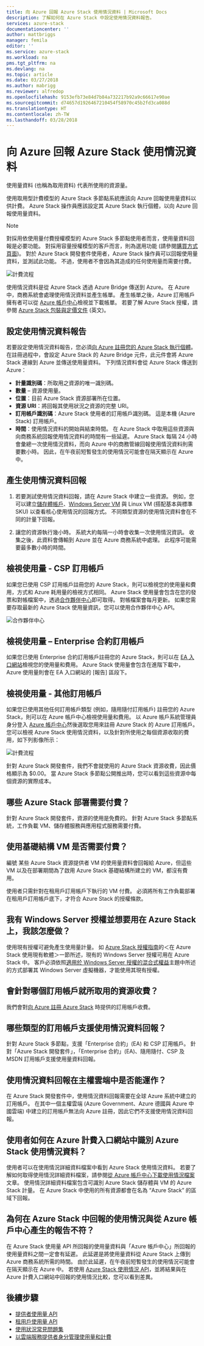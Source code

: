 ```yaml
---
title: 向 Azure 回報 Azure Stack 使用情況資料 | Microsoft Docs
description: 了解如何在 Azure Stack 中設定使用情況資料報告。
services: azure-stack
documentationcenter: ''
author: mattbriggs
manager: femila
editor: ''
ms.service: azure-stack
ms.workload: na
pms.tgt_pltfrm: na
ms.devlang: na
ms.topic: article
ms.date: 03/27/2018
ms.author: mabrigg
ms.reviewer: alfredop
ms.openlocfilehash: 9153efb73e84d7b84a732217b92a9c66617e90ae
ms.sourcegitcommit: d74657d1926467210454f58970c45b2fd3ca088d
ms.translationtype: HT
ms.contentlocale: zh-TW
ms.lasthandoff: 03/28/2018
---
```

# <a name="report-azure-stack-usage-data-to-azure"></a>向 Azure 回報 Azure Stack 使用情況資料 

使用量資料 (也稱為取用資料) 代表所使用的資源量。 

使用取用型計費模型的 Azure Stack 多節點系統應該向 Azure 回報使用量資料以供計費。  Azure Stack 操作員應該設定其 Azure Stack 執行個體，以向 Azure 回報使用量資料。

> [!NOTE]
> 對採用依使用量付費授權模型的 Azure Stack 多節點使用者而言，使用量資料回報是必要功能。 對採用容量授權模型的客戶而言，則為選用功能 (請參閱[購買方式頁面](https://azure.microsoft.com/en-us/overview/azure-stack/how-to-buy/))。 對於 Azure Stack 開發套件使用者，Azure Stack 操作員可以回報使用量資料，並測試此功能。 不過，使用者不會因為其造成的任何使用量而需要付費。 


![計費流程](media/azure-stack-usage-reporting/billing-flow.png)

使用情況資料是從 Azure Stack 透過 Azure Bridge 傳送到 Azure。 在 Azure 中，商務系統會處理使用情況資料並產生帳單。 產生帳單之後，Azure 訂用帳戶擁有者可以從 [Azure 帳戶中心](https://account.windowsazure.com/Subscriptions)檢視並下載帳單。 若要了解 Azure Stack 授權，請參閱 [Azure Stack 包裝與定價文件](https://go.microsoft.com/fwlink/?LinkId=842847&clcid=0x409) \(英文\)。

## <a name="set-up-usage-data-reporting"></a>設定使用情況資料報告

若要設定使用情況資料報告，您必須[向 Azure 註冊您的 Azure Stack 執行個體](azure-stack-register.md)。 在註冊過程中，會設定 Azure Stack 的 Azure Bridge 元件，此元件會將 Azure Stack 連線到 Azure 並傳送使用量資料。 下列情況資料會從 Azure Stack 傳送到 Azure：

- **計量識別碼**：所取用之資源的唯一識別碼。
- **數量** – 資源使用量。
- **位置**：目前 Azure Stack 資源部署所在位置。
- **資源 URI**：將回報其使用狀況之資源的完整 URI。
- **訂用帳戶識別碼**：Azure Stack 使用者的訂用帳戶識別碼。 這是本機 (Azure Stack) 訂用帳戶。
- **時間**：使用情況資料的開始與結束時間。 在 Azure Stack 中取用這些資源與向商務系統回報使用情況資料的時間有一些延遲。 Azure Stack 每隔 24 小時會彙總一次使用情況資料，而向 Azure 中的商務管線回報使用情況資料則需要數小時。 因此，在午夜前短暫發生的使用情況可能會在隔天顯示在 Azure 中。

## <a name="generate-usage-data-reporting"></a>產生使用情況資料回報

1. 若要測試使用情況資料回報，請在 Azure Stack 中建立一些資源。 例如，您可以建立[儲存體帳戶](azure-stack-provision-storage-account.md)、[Windows Server VM](azure-stack-provision-vm.md) 與 Linux VM (搭配基本與標準 SKU) 以查看核心使用情況的回報方式。 不同類型資源的使用情況資料會在不同的計量下回報。

2. 讓您的資源執行幾小時。 系統大約每隔一小時會收集一次使用情況資訊。 收集之後，此資料會傳輸到 Azure 並在 Azure 商務系統中處理。 此程序可能需要最多數小時的時間。

## <a name="view-usage---csp-subscriptions"></a>檢視使用量 - CSP 訂用帳戶

如果您已使用 CSP 訂用帳戶註冊您的 Azure Stack，則可以檢視您的使用量和費用，方式和 Azure 耗用量的檢視方式相同。 Azure Stack 使用量會包含在您的發票和對帳檔案中，透過[合作夥伴中心](https://partnercenter.microsoft.com/partner/home)即可取得。 對帳檔案會每月更新。 如果您需要存取最新的 Azure Stack 使用量資訊，您可以使用合作夥伴中心 API。

   ![合作夥伴中心](media/azure-stack-usage-reporting/partner-center.png)


## <a name="view-usage--enterprise-agreement-subscriptions"></a>檢視使用量 – Enterprise 合約訂用帳戶

如果您已使用 Enterprise 合約訂用帳戶註冊您的 Azure Stack，則可以在 [EA 入口網站](https://ea.azure.com/)檢視您的使用量和費用。 Azure Stack 使用量會包含在進階下載中，Azure 使用量則會在 EA 入口網站的 [報告] 區段下。 

## <a name="view-usage--other-subscriptions"></a>檢視使用量 - 其他訂用帳戶

如果您已使用其他任何訂用帳戶類型 (例如，隨用隨付訂用帳戶) 註冊您的 Azure Stack，則可以在 Azure 帳戶中心檢視使用量和費用。 以 Azure 帳戶系統管理員身分登入 [Azure 帳戶中心](https://account.windowsazure.com/Subscriptions)然後選取您用來註冊 Azure Stack 的 Azure 訂用帳戶。 您可以檢視 Azure Stack 使用情況資料，以及針對所使用之每個資源收取的費用，如下列影像所示：

   ![計費流程](media/azure-stack-usage-reporting/pricing-details.png)

針對 Azure Stack 開發套件，我們不會就使用的 Azure Stack 資源收費，因此價格顯示為 $0.00。 當 Azure Stack 多節點公開推出時，您可以看到這些資源中每個資源的實際成本。

## <a name="which-azure-stack-deployments-are-charged"></a>哪些 Azure Stack 部署需要付費？

針對 Azure Stack 開發套件，資源的使用是免費的。 針對 Azure Stack 多節點系統，工作負載 VM、儲存體服務與應用程式服務需要付費。

## <a name="are-users-charged-for-the-infrastructure-vms"></a>使用基礎結構 VM 是否需要付費？

編號 某些 Azure Stack 資源提供者 VM 的使用量資料會回報給 Azure，但這些 VM 以及在部署期間為了啟用 Azure Stack 基礎結構所建立的 VM，都沒有費用。  

使用者只需針對在租用戶訂用帳戶下執行的 VM 付費。 必須將所有工作負載部署在租用戶訂用帳戶底下，才符合 Azure Stack 的授權條款。

## <a name="i-have-a-windows-server-license-i-want-to-use-on-azure-stack-how-do-i-do-it"></a>我有 Windows Server 授權並想要用在 Azure Stack 上，我該怎麼做？

使用現有授權可避免產生使用量計量。 如 [Azure Stack 授權指南](https://go.microsoft.com/fwlink/?LinkId=851536&clcid=0x409)的＜在 Azure Stack 使用現有軟體＞一節所述，現有的 Windows Server 授權可用在 Azure Stack 中。 客戶必須依照[適用於 Windows Server 授權的混合式權益](https://docs.microsoft.com/azure/virtual-machines/windows/hybrid-use-benefit-licensing)主題中所述的方式部署其 Windows Server 虛擬機器，才能使用其現有授權。

## <a name="which-subscription-is-charged-for-the-resources-consumed"></a>會針對哪個訂用帳戶就所取用的資源收費？
我們會對[向 Azure 註冊 Azure Stack](azure-stack-register.md) 時提供的訂用帳戶收費。

## <a name="what-types-of-subscriptions-are-supported-for-usage-data-reporting"></a>哪些類型的訂用帳戶支援使用情況資料回報？

針對 Azure Stack 多節點，支援「Enterprise 合約」(EA) 和 CSP 訂用帳戶。 針對「Azure Stack 開發套件」，「Enterprise 合約」(EA)、隨用隨付、CSP 及 MSDN 訂用帳戶支援使用量資料回報。

## <a name="does-usage-data-reporting-work-in-sovereign-clouds"></a>使用情況資料回報在主權雲端中是否能運作？

在 Azure Stack 開發套件中，使用情況資料回報需要在全球 Azure 系統中建立的訂用帳戶。 在其中一個主權雲端 (Azure Government、Azure 德國與 Azure 中國雲端) 中建立的訂用帳戶無法向 Azure 註冊，因此它們不支援使用情況資料回報。

## <a name="how-can-users-identify-azure-stack-usage-data-in-the-azure-billing-portal"></a>使用者如何在 Azure 計費入口網站中識別 Azure Stack 使用情況資料？

使用者可以在使用情況詳細資料檔案中看到 Azure Stack 使用情況資料。 若要了解如何取得使用情況詳細資料檔案，請參閱[從 Azure 帳戶中心下載使用情況檔案](https://docs.microsoft.com/azure/billing/billing-download-azure-invoice-daily-usage-date#download-usage-from-the-account-center-csv)文章。 使用情況詳細資料檔案包含可識別 Azure Stack 儲存體與 VM 的 Azure Stack 計量。 在 Azure Stack 中使用的所有資源都會在名為 “Azure Stack” 的區域下回報。

## <a name="why-doesnt-the-usage-reported-in-azure-stack-match-the-report-generated-from-azure-account-center"></a>為何在 Azure Stack 中回報的使用情況與從 Azure 帳戶中心產生的報告不符？

在 Azure Stack 使用量 API 所回報的使用量資料與「Azure 帳戶中心」所回報的使用量資料之間一定會有延遲。 此延遲是將使用量資料從 Azure Stack 上傳到 Azure 商務系統所需的時間。 由於此延遲，在午夜前短暫發生的使用情況可能會在隔天顯示在 Azure 中。 若使用 [Azure Stack 使用情況 API](azure-stack-provider-resource-api.md)，並將結果與在 Azure 計費入口網站中回報的使用情況比較，您可以看到差異。

## <a name="next-steps"></a>後續步驟

* [提供者使用量 API](azure-stack-provider-resource-api.md)  
* [租用戶使用量 API](azure-stack-tenant-resource-usage-api.md)
* [使用狀況常見問題集](azure-stack-usage-related-faq.md)
* [以雲端服務提供者身分管理使用量和計費](azure-stack-add-manage-billing-as-a-csp.md)
